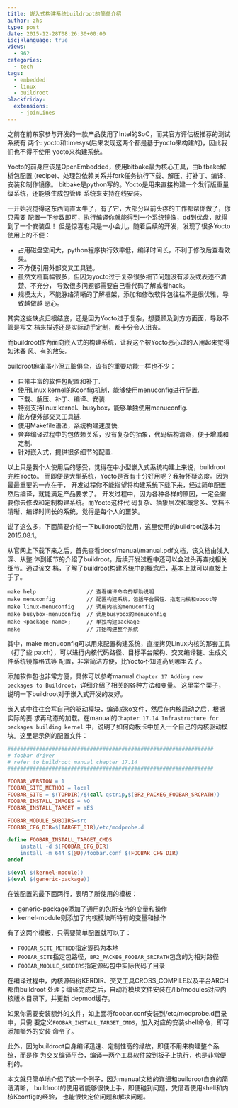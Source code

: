 ```yaml
---
title: 嵌入式构建系统buildroot的简单介绍
author: zhs
type: post
date: 2015-12-28T08:26:30+00:00
iscjklanguage: true
views:
  - 962
categories:
  - tech
tags:
  - embedded
  - linux
  - buildroot
blackfriday:
  extensions:
    - joinLines
---
```


之前在前东家参与开发的一款产品使用了Intel的SoC，而其官方评估板推荐的测试系统有
两个: yocto和timesys(后来发现这两个都是基于yocto来构建的)，因此我们也不得不使用
yocto来构建系统。

Yocto的前身应该是OpenEmbedded，使用bitbake最为核心工具，由bitbake解析包配置
(recipe)、处理包依赖关系并fork任务执行下载、解压、打补丁、编译、安装和制作镜像。
bitbake是python写的。Yocto是用来直接构建一个发行版重量级系统，还能够生成包管理
系统来支持在线安装。

一开始我觉得这东西简直太牛了，有了它，大部分以前头疼的工作都帮你做了，你只需要
配置一下参数即可，执行编译你就能得到一个系统镜像，dd到优盘，就得到了一个安装盘！
但是惊喜也只是一小会儿，随着后续的开发，发现了很多Yocto使用上的不便：

- 占用磁盘空间大，python程序执行效率低，编译时间长，不利于修改后查看效果。
- 不方便引用外部交叉工具链。
- 虽然文档篇幅很多，但因为yocto过于复杂很多细节问题没有涉及或表述不清楚、不充分，
  导致很多问题都需要自己看代码了解或者hack。
- 规模太大，不能脉络清晰的了解框架，添加和修改软件包往往不是很优雅，导致越做越
  恶心。

其实这些缺点归根结底，还是因为Yocto过于复杂，想要顾及到方方面面，导致不管是写文
档来描述还是实际动手定制，都十分令人沮丧。

而buildroot作为面向嵌入式的构建系统，让我这个被Yocto恶心过的人用起来觉得如沐春
风、有的放矢。

buildroot麻雀虽小但五脏俱全，该有的重要功能一样也不少：

- 自带丰富的软件包配置和补丁.
- 使用Linux kernel的Kconfig机制，能够使用menuconfig进行配置.
- 下载、解压、补丁、编译、安装.
- 特别支持linux kernel、busybox，能够单独使用menuconfig.
- 能方便外部交叉工具链.
- 使用Makefile语法，系统构建速度快.
- 舍弃编译过程中的包依赖关系，没有复杂的抽象，代码结构清晰，便于增减和定制.
- 针对嵌入式，提供很多细节的配置.

以上只是我个人使用后的感受，觉得在中小型嵌入式系统构建上来说，buildroot完胜Yocto。
而即便是大型系统，Yocto是否有十分好用呢？我持怀疑态度。因为最最重要的一点在于，
开发过程你不能指望将构建系统下载下来，经过简单配置然后编译，就能满足产品要求了。
开发过程中，因为各种各样的原因，一定会需要你去修改和定制构建系统。而Yocto这种代
码复杂、抽象层次和概念多、文档不清晰、编译时间长的系统，觉得是每个人的噩梦。

说了这么多，下面简要介绍一下buildroot的使用，这里使用的buildroot版本为2015.08.1。

从官网上下载下来之后，首先查看docs/manual/manual.pdf文档，该文档由浅入深、从整
体到细节的介绍了buildroot，后续开发过程中还可以会过头再查找相关细节。通过该文
档，了解了buildroot构建系统中的概念后，基本上就可以直接上手了。

```text
make help                // 查看编译命令的帮助说明
make menuconfig          // 配置构建系统，包括平台属性、指定内核和uboot等
make linux-menuconfig    // 调用内核的menuconfig
make busybox-menuconfig  // 调用busybox的menuconfig
make <package-name>;     // 单独构建package
make                     // 开始构建整个系统
```

其中，make menuconfig可以用来配置构建系统，直接拷贝Linux内核的那套工具（打了些
patch），可以进行内核代码路径、目标平台架构、交叉编译链、生成文件系统镜像格式等
配置，非常简洁方便，比Yocto不知道高到哪里去了。

添加软件包也非常方便，具体可以参考manual
`Chapter 17 Adding new packages to Buildroot`，详细介绍了相关的各种方法和变量。
这里举个栗子，说明一下buildroot对于嵌入式开发的友好。

嵌入式中往往会写自己的驱动模块，编译成ko文件，然后在内核启动之后，根据实际的要
求再动态的加载。在manual的`Chapter 17.14 Infrastructure for packages building kernel`
中，说明了如何向板卡中加入一个自己的内核驱动模块。这里是示例的配置文件：

```makefile
#################################################################
# foobar driver
# refer to buildroot manual chapter 17.14
#################################################################

FOOBAR_VERSION = 1
FOOBAR_SITE_METHOD = local
FOOBAR_SITE = $(TOPDIR)/$(call qstrip,$(BR2_PACKEG_FOOBAR_SRCPATH))
FOOBAR_INSTALL_IMAGES = NO
FOOBAR_INSTALL_TARGET = YES

FOOBAR_MODULE_SUBDIRS=src
FOOBAR_CFG_DIR=$(TARGET_DIR)/etc/modprobe.d

define FOOBAR_INSTALL_TARGET_CMDS
	install -d $(FOOBAR_CFG_DIR)
	install -m 644 $(@D)/foobar.conf $(FOOBAR_CFG_DIR)
endef

$(eval $(kernel-module))
$(eval $(generic-package))
```

在该配置的最下面两行，表明了所使用的模板：

- generic-package添加了通用的包所支持的变量和操作
- kernel-module则添加了内核模块所特有的变量和操作

有了这两个模板，只需要简单配置就可以了：

- `FOOBAR_SITE_METHOD`指定源码为本地
- `FOOBAR_SITE`指定包路径，`BR2_PACKEG_FOOBAR_SRCPATH`包含的为相对路径
- `FOOBAR_MODULE_SUBDIRS`指定源码包中实际代码子目录

在编译过程中，内核源码树KERDIR、交叉工具CROSS_COMPILE以及平台ARCH都由buildroot
处理；编译完成之后，自动将模块文件安装在/lib/modules对应内核版本目录下，并更新
depmod缓存。

如果你需要安装额外的文件，如上面将foobar.conf安装到/etc/modprobe.d目录中，只需
要定义`FOOBAR_INSTALL_TARGET_CMDS`，加入对应的安装shell命令，即可添加额外的安装
命令了。

此外，因为buildroot自身编译迅速、定制性高的缘故，即便不用来构建整个系统，而是作
为交叉编译平台，编译一两个工具软件放到板子上执行，也是非常便利的。

本文就只简单地介绍了这一个例子，因为manual文档的详细和buildroot自身的简洁清晰，
buildroot的使用者能够很快上手，即便碰到问题，凭借着使用shell和内核Kconfig的经验，
也能很快定位问题和解决问题。
